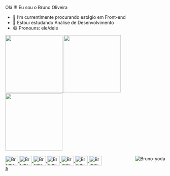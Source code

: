 Olá !!! Eu sou o Bruno Oliveira

- 🔭 I’m currentlmente procurando estágio em Front-end
- 🌱 Estoui estudando  Análise de  Desenvolvimento
- 😄 Pronouns: ele/dele

<div>
  <a href="https://github.com/brunovini00">
  <img height = "180em" src = "https://github-readme-stats.vercel.app/api?username=brunovini00&show_icons=false&theme=dracula&include_all_commits=true&count_private=true" />
  <img height = "180em" src = "https://github-readme-stats.vercel.app/api/top-langs/?username=brunovini00&layout=compact&langs_count= 16 & theme = dracula" />
  <img height = "180em" src = "https://github-readme-stats.vercel.app/api/top-langs/?username=brunovini00&layout=compact&langs_count= 7 & theme = dracula" />
</div>

  <div style = "display: inline_block"> <br>
  <img align = "center" alt = "Bruno-Js" height = "30" width = "40" src = "https://raw.githubusercontent.com/devicons/devicon/master/icons/javascript/javascript-plain .svg ">
  <img align = "center" alt = "Bruno-Ts" height = "30" width = "40" src = "https://raw.githubusercontent.com/devicons/devicon/master/icons/typescript/typescript-plain .svg ">
  <img align = "center" alt = "Bruno-React" height = "30" width = "40" src = "https://raw.githubusercontent.com/devicons/devicon/master/icons/react/react-original .svg ">
  <img align = "center" alt = "Bruno-HTML" height = "30" width = "40" src = "https://raw.githubusercontent.com/devicons/devicon/master/icons/html5/html5-original .svg ">
  <img align = "center" alt = "Bruno-CSS" height = "30" width = "40" src = "https://raw.githubusercontent.com/devicons/devicon/master/icons/css3/css3-original .svg ">
  <img align = "center" alt = "Bruno-Python" height = "30" width = "40" src = "https://raw.githubusercontent.com/devicons/devicon/master/icons/python/python-original .svg ">
  <img align = "center" alt = "Bruno-Csharp" height = "30" width = "40" src = "https://raw.githubusercontent.com/devicons/devicon/master/icons/csharp/csharp-original .svg ">
  <img align = "right" alt = "Bruno-yoda" src = "https://cdn.discordapp.com/attachments/795358919417397249/825430589581688872/hi.gif">
</div>a
